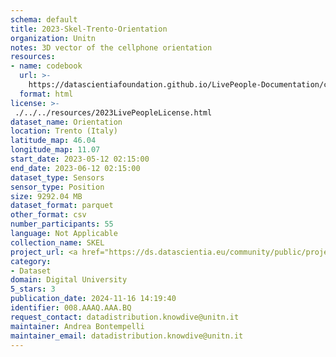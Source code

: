 ```yaml
---
schema: default
title: 2023-Skel-Trento-Orientation
organization: Unitn
notes: 3D vector of the cellphone orientation
resources:
- name: codebook
  url: >-
    https://datascientiafoundation.github.io/LivePeople-Documentation/codebooks/2023_SKEL_Trento_orientation.html
  format: html
license: >-
 ./../../resources/2023LivePeopleLicense.html
dataset_name: Orientation
location: Trento (Italy)
latitude_map: 46.04
longitude_map: 11.07
start_date: 2023-05-12 02:15:00
end_date: 2023-06-12 02:15:00
dataset_type: Sensors
sensor_type: Position
size: 9292.04 MB
dataset_format: parquet
other_format: csv
number_participants: 55
language: Not Applicable
collection_name: SKEL
project_url: <a href="https://ds.datascientia.eu/community/public/projects/">Datascientia community project</a>
category:
- Dataset
domain: Digital University
5_stars: 3
publication_date: 2024-11-16 14:19:40
identifier: 008.AAAQ.AAA.BQ
request_contact: datadistribution.knowdive@unitn.it
maintainer: Andrea Bontempelli
maintainer_email: datadistribution.knowdive@unitn.it
---
```



